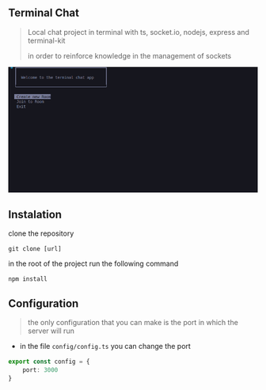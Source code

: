 ## Terminal Chat 

> Local chat project in terminal with ts, socket.io, nodejs, express and terminal-kit
> 
>  in order to reinforce knowledge in the management of sockets


![image](./public/Peek%202024-10-19%2023-24.gif)

## Instalation 

clone the repository
```
git clone [url]
```

in the root of the project run the following command
```
npm install
```

## Configuration
> the only configuration that you can make is the port in which the server will run
- in the file `config/config.ts` you can change the port
```typescript
export const config = {
    port: 3000
}
```

